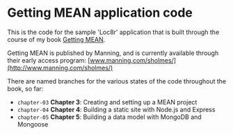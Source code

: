 Getting MEAN application code
=============================

This is the code for the sample 'Loc8r' application that is built through the course of my book [Getting MEAN](http://www.manning.com/sholmes/).

Getting MEAN is published by Manning, and is currently available through their early access program: [www.manning.com/sholmes/](http://www.manning.com/sholmes/)

There are named branches for the various states of the code throughout the book, so far:
* `chapter-03` **Chapter 3**: Creating and setting up a MEAN project
* `chapter-04` **Chapter 4**: Building a static site with Node.js and Express
* `chapter-05` **Chapter 5**: Building a data model with MongoDB and Mongoose
